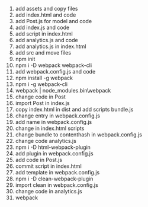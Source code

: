 1. add assets and copy files
2. add index.html and code
3. add Post.js for model and code
4. add index.js and code
5. add script in index.html
6. add analytics.js and code
7. add analytics.js in index.html
8. add src and move files
9. npm init
10. npm i -D webpack webpack-cli
11. add webpack.config.js and code
12. npm install -g webpack
13. npm i -g webpack-cli
14. webpack | node_modules\.bin\webpack
15. change code in Post
16. import Post in index.js
17. copy index.html in dist and add scripts bundle.js 
18. change entry in webpack.config.js
19. add name in webpack.config.js
20. change in index.html scripts
21. change bundle to contenthash in webpack.config.js
22. change code analytics.js
23. npm i -D html-webpack-plugin
24. add plugin in webpack.config.js
25. add code in Post.js
26. commit script in index.html
27. add template in webpack.config.js
28. npm i -D clean-webpack-plugin
29. import clean in webpack.config.js
30. change code in analytics.js
31. webpack